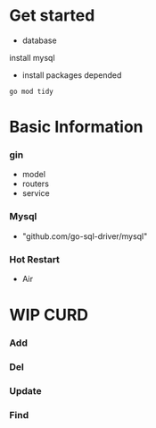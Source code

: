 

# Get started

- database

install mysql

- install packages depended
```
go mod tidy

```


# Basic Information

### gin
- model
- routers
- service
### Mysql
- "github.com/go-sql-driver/mysql"
### Hot Restart
- Air

# WIP CURD
### Add

### Del

### Update
### Find
